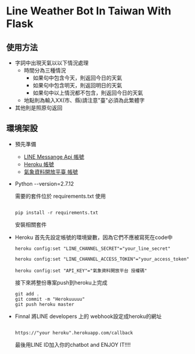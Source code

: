 # Line Weather Bot In Taiwan With Flask

## 使用方法
* 字詞中出現天氣以以下情況處理
    * 時間分為三種情況
        * 如果句中包含今天，則返回今日的天氣
        * 如果句中包含明天，則返回明日的天氣
        * 如果句中以上情況都不包含，則返回今日的天氣
    * 地點則為輸入XX(市、縣)請注意"臺"必須為此繁體字
* 其他則是照原句返回

## 環境架設
* 預先準備
    * [LINE Messange Api 帳號](https://business.line.me/zh-hant/services/bot)
    * [Heroku 帳號](https://dashboard.heroku.com/)
    * [氣象資料開放平臺 帳號](http://opendata.cwb.gov.tw/index)
* Python --version=2.7.12
    
    需要的套件位於 requirements.txt 使用
    ```
    
    pip install -r requirements.txt
    ```
    
    安裝相關套件
* Heroku
    首先先設定帳號的環境變數，因為它們不應被寫死在code中
    ```
    heroku config:set "LINE_CHANNEL_SECRET"="your_line_secret"
    
    heroku config:set "LINE_CHANNEL_ACCESS_TOKEN"="your_access_token"
    
    heroku config:set "API_KEY"="氣象資料開放平台 授權碼"
    ```
    接下來將整份專案push到heroku上完成
    ```
    git add .
    git commit -m "Herokuuuuu"
    git push heroku master
    ```
* Finnal
    將LINE developers 上的 webhook設定成heroku的網址
    ```
    
    https://"your heroku".herokuapp.com/callback
    ```
    最後用LINE ID加入你的chatbot and
    ENJOY IT!!!!
